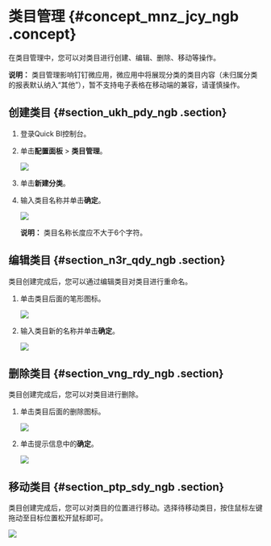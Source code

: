 # 类目管理 {#concept_mnz_jcy_ngb .concept}

在类目管理中，您可以对类目进行创建、编辑、删除、移动等操作。

**说明：** 类目管理影响钉钉微应用，微应用中将展现分类的类目内容（未归属分类的报表默认纳入“其他”），暂不支持电子表格在移动端的兼容，请谨慎操作。

## 创建类目 {#section_ukh_pdy_ngb .section}

1.  登录Quick BI控制台。
2.  单击**配置面板** \> **类目管理**。

    ![](http://static-aliyun-doc.oss-cn-hangzhou.aliyuncs.com/assets/img/117412/156047853537916_zh-CN.png)

3.  单击**新建分类**。
4.  输入类目名称并单击**确定**。

    ![](http://static-aliyun-doc.oss-cn-hangzhou.aliyuncs.com/assets/img/117412/156047853537917_zh-CN.png)

    **说明：** 类目名称长度应不大于6个字符。


## 编辑类目 {#section_n3r_qdy_ngb .section}

类目创建完成后，您可以通过编辑类目对类目进行重命名。

1.  单击类目后面的笔形图标。

    ![](http://static-aliyun-doc.oss-cn-hangzhou.aliyuncs.com/assets/img/117412/156047853537920_zh-CN.png)

2.  输入类目新的名称并单击**确定**。

    ![](http://static-aliyun-doc.oss-cn-hangzhou.aliyuncs.com/assets/img/117412/156047853537922_zh-CN.png)


## 删除类目 {#section_vng_rdy_ngb .section}

类目创建完成后，您可以对类目进行删除。

1.  单击类目后面的删除图标。

    ![](http://static-aliyun-doc.oss-cn-hangzhou.aliyuncs.com/assets/img/117412/156047853537924_zh-CN.png)

2.  单击提示信息中的**确定**。

    ![](http://static-aliyun-doc.oss-cn-hangzhou.aliyuncs.com/assets/img/117412/156047853637925_zh-CN.png)


## 移动类目 {#section_ptp_sdy_ngb .section}

类目创建完成后，您可以对类目的位置进行移动。选择待移动类目，按住鼠标左键拖动至目标位置松开鼠标即可。

![](http://static-aliyun-doc.oss-cn-hangzhou.aliyuncs.com/assets/img/117412/156047853637926_zh-CN.png)

